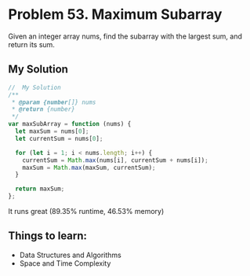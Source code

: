 # Problem 53. Maximum Subarray

Given an integer array nums, find the subarray with the largest sum, and return its sum.

## My Solution

```js
//  My Solution
/**
 * @param {number[]} nums
 * @return {number}
 */
var maxSubArray = function (nums) {
  let maxSum = nums[0];
  let currentSum = nums[0];

  for (let i = 1; i < nums.length; i++) {
    currentSum = Math.max(nums[i], currentSum + nums[i]);
    maxSum = Math.max(maxSum, currentSum);
  }

  return maxSum;
};
```

It runs great (89.35% runtime, 46.53% memory)

## Things to learn:

- Data Structures and Algorithms
- Space and Time Complexity
